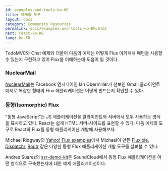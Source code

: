 ```yaml
---
id: examples-and-tools-ko-KR
title: 예제와 도구
layout: docs
category: Community Resources
permalink: docs/examples-and-tools-ko-KR.html
next: react-ko-KR
lang: ko-KR
---
```


TodoMVC와 Chat 예제와 더불어 다음의 예제는 어떻게 Flux 아키텍처 패턴을 사용할 수 있는지 구현하고 있어 Flux를 이해하는데 도움이 될 것이다.

### NuclearMail

[NuclearMail](https://github.com/ianobermiller/nuclearmail)는 Facebook 엔지니어인 Ian Obermiller가 선보인 Gmail 클라이언트 예제로 복잡한 형태의 Flux 애플리케이션은 어떻게 만드는지 확인할 수 있다.

### 동형(Isomorphic) Flux

"동형 JavaScript"는 JS 애플리케이션을 클라이언트와 서버에서 모두 사용하는 방식을 묘사하고 있다. React는 쉽게 HTML 서버-사이드를 표현할 수 있다. 다음 예제와 도구로 React와 Flux를 동형 애플리케이션 개발에 사용해보자.

Michael Ridgway의 [Yahoo! Flux examples](https://github.com/yahoo/flux-examples)에서 Michael이 만든 [Fluxible](https://github.com/yahoo/fluxible), [Dispatchr](https://github.com/yahoo/dispatchr), [Routr](https://github.com/yahoo/routr) 같은 다양한 동형 Flux 애플리케이션 개발 도구를 살펴볼 수 있다. 

Andres Suarez의 [ssr-demo-kit](https://github.com/zertosh/ssr-demo-kit)은 SoundCloud에서 동형 Flux 애플리케이션을 어떤 방식으로 구축했는지에 대한 예제 애플리케이션이다.
